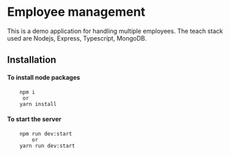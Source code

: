 # Employee management
This is a demo application for handling multiple employees. The teach stack used are Nodejs, Express, Typescript, MongoDB. 

## Installation ##

#### To install node packages
```
    npm i
     or
    yarn install
```

#### To start the server
```
    npm run dev:start
        or
    yarn run dev:start
```

